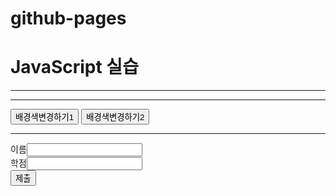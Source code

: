 # github-pages
<!DOCTYPE html>
<html>
<head>
<meta charset="utf-8">
<title>20225533_강민정</title>
</head>
<body>
<h1> JavaScript 실습</h1>
<hr>
<script>
let a = 3, b = 5;
document.write(a+b+"<br>");
b = "5";
document.write(a+b);

for(let size=10; size<=35; size+=5) { // 5씩증가
document.write("<div ");
document.write("onmouseover= \"this.style.color='red'\" ");
document.write("onmouseout= \"this.style.color='black'\" ");
document.write("style='font-size:" + size + "px'>");
document.write(size + "px");
document.write("</div>");
}
</script>
<hr>
<button onclick="bgColorChange_m()">배경색변경하기1</button>
<button id= "button" onclick="bgColorChange_a()">배경색변경하기2</button><br>
<script>
let now = new Date();
document.write("현재시간: " + now.toLocaleString() + "<br>");

document.write("<div id=\"div\" style=\"color:green\"></div>");
let div = document.getElementById("div");
let button = document.getElementById("button");
button.addEventListener("click", bubble, false);
document.body.addEventListener("click", bubble, false); 
document.body.addEventListener("click", capture, true); 

function capture(e) {
       let obj = e.currentTarget; 
       let tagName= obj.tagName;
       div.innerHTML+= "<br>capture 단계: " + tagName+ " 태그";
}
function bubble(e) {
       let obj = e.currentTarget; 
       let tagName= obj.tagName; 
       div.innerHTML+= "<br>bubble 단계: " + tagName+ " 태그";
}

function bgColorChange_m() {
       let input = prompt("RGB 값을입력하세요(예: 255, 255, 255) : ");
       let color = input.split(",");
       let bgColor= "rgb(" + color[0] + "," + color[1] + "," + color[2] + ")";
       let b = document.getElementById("main");
       b.style.background= bgColor;
}

function bgColorChange_a() {
       alert("배경색을임의로변경합니다");
       let x = Math.floor(Math.random()*255);
       let y = Math.floor(Math.random()*255);
       let z = Math.floor(Math.random()*255);
       let bgColor= "rgb(" + x + "," + y + "," + z + ")";
       let b = document.getElementById("main");
       b.style.background= bgColor;
}
</script>
<hr>
<form>
       이름<input type ="text" id = "name" name = "text"><br>
       학점<input type ="text" id = "grade" name = "text"><br>
       <button type="button" onclick="process()">제출</button>
</form>
<script>
function process(){
       let name = document.getElementById("name");
       let grade = document.getElementById("grade");
       let obj = document.getElementById("main");
       
       let newDIV= document.createElement("div");
       newDIV.innerHTML= name.value;
       newDIV.setAttribute("id", "myDiv");
       
       if(grade.value== "A"){
              newDIV.style.backgroundColor= "green";
              newDIV.innerHTML+= " 적격판정"
       }else{
              newDIV.style.backgroundColor= "red";
              newDIV.innerHTML+= " 부적격판정"
       }
       newDIV.onclick= function() {
              let p = this.parentElement;
              p.removeChild(this);
       }
       obj.appendChild(newDIV);
}
</script>
</body>
</html>
